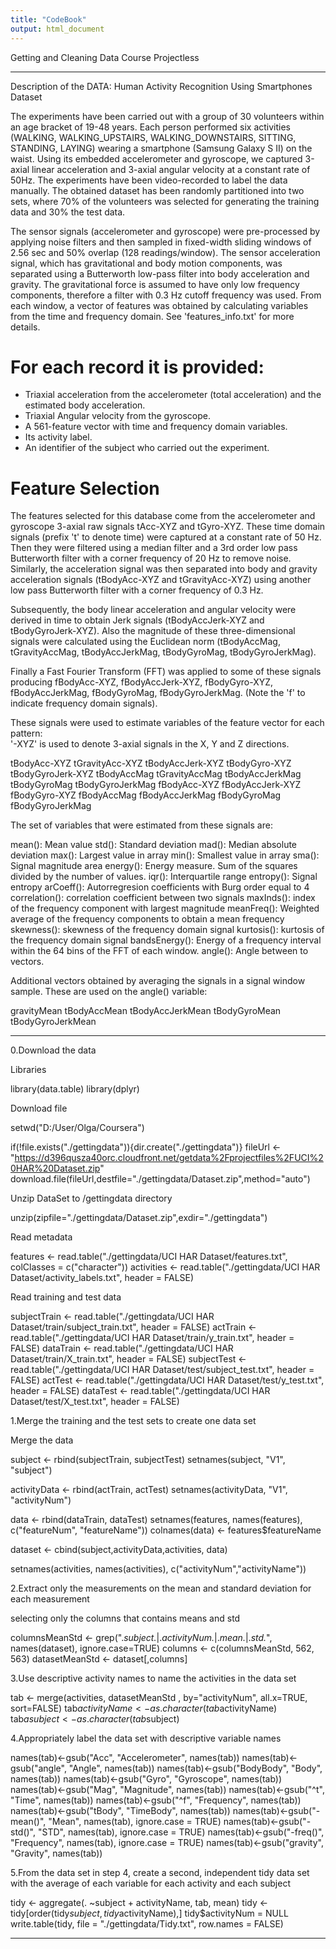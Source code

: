 ```yaml
---
title: "CodeBook"
output: html_document
---
```

Getting and Cleaning Data Course Projectless 

****************************************************
Description of the DATA:
Human Activity Recognition Using Smartphones Dataset

The experiments have been carried out with a group of 30 volunteers within an age bracket of 19-48 years. Each person performed six activities (WALKING, WALKING_UPSTAIRS, WALKING_DOWNSTAIRS, SITTING, STANDING, LAYING) wearing a smartphone (Samsung Galaxy S II) on the waist. Using its embedded accelerometer and gyroscope, we captured 3-axial linear acceleration and 3-axial angular velocity at a constant rate of 50Hz. The experiments have been video-recorded to label the data manually. The obtained dataset has been randomly partitioned into two sets, where 70% of the volunteers was selected for generating the training data and 30% the test data. 

The sensor signals (accelerometer and gyroscope) were pre-processed by applying noise filters and then sampled in fixed-width sliding windows of 2.56 sec and 50% overlap (128 readings/window). The sensor acceleration signal, which has gravitational and body motion components, was separated using a Butterworth low-pass filter into body acceleration and gravity. The gravitational force is assumed to have only low frequency components, therefore a filter with 0.3 Hz cutoff frequency was used. From each window, a vector of features was obtained by calculating variables from the time and frequency domain. See 'features_info.txt' for more details. 

For each record it is provided:
======================================

- Triaxial acceleration from the accelerometer (total acceleration) and the estimated body acceleration.
- Triaxial Angular velocity from the gyroscope. 
- A 561-feature vector with time and frequency domain variables. 
- Its activity label. 
- An identifier of the subject who carried out the experiment.

Feature Selection 
=================

The features selected for this database come from the accelerometer and gyroscope 3-axial raw signals tAcc-XYZ and tGyro-XYZ. These time domain signals (prefix 't' to denote time) were captured at a constant rate of 50 Hz. Then they were filtered using a median filter and a 3rd order low pass Butterworth filter with a corner frequency of 20 Hz to remove noise. Similarly, the acceleration signal was then separated into body and gravity acceleration signals (tBodyAcc-XYZ and tGravityAcc-XYZ) using another low pass Butterworth filter with a corner frequency of 0.3 Hz. 

Subsequently, the body linear acceleration and angular velocity were derived in time to obtain Jerk signals (tBodyAccJerk-XYZ and tBodyGyroJerk-XYZ). Also the magnitude of these three-dimensional signals were calculated using the Euclidean norm (tBodyAccMag, tGravityAccMag, tBodyAccJerkMag, tBodyGyroMag, tBodyGyroJerkMag). 

Finally a Fast Fourier Transform (FFT) was applied to some of these signals producing fBodyAcc-XYZ, fBodyAccJerk-XYZ, fBodyGyro-XYZ, fBodyAccJerkMag, fBodyGyroMag, fBodyGyroJerkMag. (Note the 'f' to indicate frequency domain signals). 

These signals were used to estimate variables of the feature vector for each pattern:  
'-XYZ' is used to denote 3-axial signals in the X, Y and Z directions.

tBodyAcc-XYZ
tGravityAcc-XYZ
tBodyAccJerk-XYZ
tBodyGyro-XYZ
tBodyGyroJerk-XYZ
tBodyAccMag
tGravityAccMag
tBodyAccJerkMag
tBodyGyroMag
tBodyGyroJerkMag
fBodyAcc-XYZ
fBodyAccJerk-XYZ
fBodyGyro-XYZ
fBodyAccMag
fBodyAccJerkMag
fBodyGyroMag
fBodyGyroJerkMag

The set of variables that were estimated from these signals are: 

mean(): Mean value
std(): Standard deviation
mad(): Median absolute deviation 
max(): Largest value in array
min(): Smallest value in array
sma(): Signal magnitude area
energy(): Energy measure. Sum of the squares divided by the number of values. 
iqr(): Interquartile range 
entropy(): Signal entropy
arCoeff(): Autorregresion coefficients with Burg order equal to 4
correlation(): correlation coefficient between two signals
maxInds(): index of the frequency component with largest magnitude
meanFreq(): Weighted average of the frequency components to obtain a mean frequency
skewness(): skewness of the frequency domain signal 
kurtosis(): kurtosis of the frequency domain signal 
bandsEnergy(): Energy of a frequency interval within the 64 bins of the FFT of each window.
angle(): Angle between to vectors.

Additional vectors obtained by averaging the signals in a signal window sample. These are used on the angle() variable:

gravityMean
tBodyAccMean
tBodyAccJerkMean
tBodyGyroMean
tBodyGyroJerkMean

******************************************************
0.Download the data

Libraries

library(data.table)
library(dplyr)

Download file

setwd("D:/User/Olga/Coursera")

if(!file.exists("./gettingdata")){dir.create("./gettingdata")}
fileUrl <- "https://d396qusza40orc.cloudfront.net/getdata%2Fprojectfiles%2FUCI%20HAR%20Dataset.zip"
download.file(fileUrl,destfile="./gettingdata/Dataset.zip",method="auto")

Unzip DataSet to /gettingdata directory

unzip(zipfile="./gettingdata/Dataset.zip",exdir="./gettingdata")


Read metadata

features <- read.table("./gettingdata/UCI HAR Dataset/features.txt", colClasses = c("character"))
activities <- read.table("./gettingdata/UCI HAR Dataset/activity_labels.txt", header = FALSE)

Read training and test data

subjectTrain <- read.table("./gettingdata/UCI HAR Dataset/train/subject_train.txt", header = FALSE)
actTrain <- read.table("./gettingdata/UCI HAR Dataset/train/y_train.txt", header = FALSE)
dataTrain <- read.table("./gettingdata/UCI HAR Dataset/train/X_train.txt", header = FALSE)
subjectTest <- read.table("./gettingdata/UCI HAR Dataset/test/subject_test.txt", header = FALSE)
actTest <- read.table("./gettingdata/UCI HAR Dataset/test/y_test.txt", header = FALSE)
dataTest <- read.table("./gettingdata/UCI HAR Dataset/test/X_test.txt", header = FALSE)

1.Merge the training and the test sets to create one data set

Merge the data

subject <- rbind(subjectTrain, subjectTest)
setnames(subject, "V1", "subject")

activityData <- rbind(actTrain, actTest)
setnames(activityData, "V1", "activityNum")

data <- rbind(dataTrain, dataTest)
setnames(features, names(features), c("featureNum", "featureName"))
colnames(data) <- features$featureName

dataset <- cbind(subject,activityData,activities, data)

setnames(activities, names(activities), c("activityNum","activityName"))

2.Extract only the measurements on the mean and standard deviation for each measurement

selecting only the columns that contains means and std

columnsMeanStd <- grep(".*subject.*|.*activityNum.*|.*mean.*|.*std.*", names(dataset), ignore.case=TRUE)
columns <- c(columnsMeanStd, 562, 563)
datasetMeanStd <- dataset[,columns]

3.Use descriptive activity names to name the activities in the data set

tab <- merge(activities, datasetMeanStd , by="activityNum", all.x=TRUE, sort=FALSE)
tab$activityName <- as.character(tab$activityName)
tab$asubject <- as.character(tab$subject)

4.Appropriately label the data set with descriptive variable names

names(tab)<-gsub("Acc", "Accelerometer", names(tab))
names(tab)<-gsub("angle", "Angle", names(tab))
names(tab)<-gsub("BodyBody", "Body", names(tab))
names(tab)<-gsub("Gyro", "Gyroscope", names(tab))
names(tab)<-gsub("Mag", "Magnitude", names(tab))
names(tab)<-gsub("^t", "Time", names(tab))
names(tab)<-gsub("^f", "Frequency", names(tab))
names(tab)<-gsub("tBody", "TimeBody", names(tab))
names(tab)<-gsub("-mean()", "Mean", names(tab), ignore.case = TRUE)
names(tab)<-gsub("-std()", "STD", names(tab), ignore.case = TRUE)
names(tab)<-gsub("-freq()", "Frequency", names(tab), ignore.case = TRUE)
names(tab)<-gsub("gravity", "Gravity", names(tab))

5.From the data set in step 4, create a second, independent tidy data set with the average of each variable for each activity and each subject

tidy <- aggregate(. ~subject + activityName, tab, mean)
tidy <- tidy[order(tidy$subject,tidy$activityName),]
tidy$activityNum = NULL
write.table(tidy, file = "./gettingdata/Tidy.txt", row.names = FALSE)


***********************
